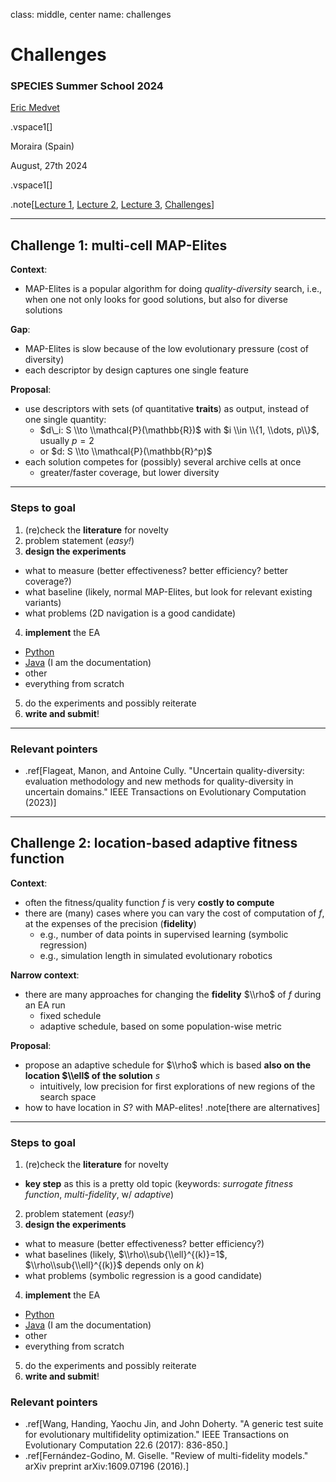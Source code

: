 class: middle, center
name: challenges

# Challenges
### SPECIES Summer School 2024

[Eric Medvet](http://medvet.inginf.units.it/)

.vspace1[]

Moraira (Spain)

August, 27th 2024

.vspace1[]

.note[[Lecture 1](#lecture-1), [Lecture 2](#lecture-2), [Lecture 3](#lecture-3), [Challenges](#challenges)]

---

## Challenge 1: multi-cell MAP-Elites

**Context**:
- MAP-Elites is a popular algorithm for doing *quality-diversity* search, i.e., when one not only looks for good solutions, but also for diverse solutions

**Gap**:
- MAP-Elites is slow because of the low evolutionary pressure (cost of diversity)
- each descriptor by design captures one single feature

**Proposal**:
- use descriptors with sets (of quantitative **traits**) as output, instead of one single quantity:
  - $d\_i: S \\to \\mathcal{P}(\mathbb{R})$ with $i \\in \\{1, \\dots, p\\}$, usually $p=2$
  - or $d: S \\to \\mathcal{P}(\mathbb{R}^p)$
- each solution competes for (possibly) several archive cells at once
  - greater/faster coverage, but lower diversity
  
---

### Steps to goal

1. (re)check the **literature** for novelty
2. problem statement (*easy!*)
3. **design the experiments**
  - what to measure (better effectiveness? better efficiency? better coverage?)
  - what baseline (likely, normal MAP-Elites, but look for relevant existing variants)
  - what problems (2D navigation is a good candidate)
4. **implement** the EA
  - [Python](https://github.com/adaptive-intelligent-robotics/QDax/tree/main)
  - [Java](https://github.com/ericmedvet/jgea/tree/develop) (I am the documentation)
  - other
  - everything from scratch
5. do the experiments and possibly reiterate
6. **write and submit**!

---

### Relevant pointers

- .ref[Flageat, Manon, and Antoine Cully. "Uncertain quality-diversity: evaluation methodology and new methods for quality-diversity in uncertain domains." IEEE Transactions on Evolutionary Computation (2023)]

---

## Challenge 2: location-based adaptive fitness function

**Context**:
- often the fitness/quality function $f$ is very **costly to compute**
- there are (many) cases where you can vary the cost of computation of $f$, at the expenses of the precision (**fidelity**)
  - e.g., number of data points in supervised learning (symbolic regression)
  - e.g., simulation length in simulated evolutionary robotics 

**Narrow context**:
- there are many approaches for changing the **fidelity** $\\rho$ of $f$ during an EA run
  - fixed schedule
  - adaptive schedule, based on some population-wise metric

**Proposal**:
- propose an adaptive schedule for $\\rho$ which is based **also on the location $\\ell$ of the solution** $s$
  - intuitively, low precision for first explorations of new regions of the search space
- how to have location in $S$? with MAP-elites! .note[there are alternatives]

---

### Steps to goal

1. (re)check the **literature** for novelty
  - **key step** as this is a pretty old topic (keywords: *surrogate fitness function*, *multi-fidelity*, w/ *adaptive*)
2. problem statement (*easy!*)
3. **design the experiments**
  - what to measure (better effectiveness? better efficiency?)
  - what baselines (likely, $\\rho\\sub{\\ell}^{(k)}=1$, $\\rho\\sub{\\ell}^{(k)}$ depends only on $k$)
  - what problems (symbolic regression is a good candidate)
4. **implement** the EA
  - [Python](https://github.com/adaptive-intelligent-robotics/QDax/tree/main)
  - [Java](https://github.com/ericmedvet/jgea/tree/develop) (I am the documentation)
  - other
  - everything from scratch
5. do the experiments and possibly reiterate
6. **write and submit**!

### Relevant pointers

- .ref[Wang, Handing, Yaochu Jin, and John Doherty. "A generic test suite for evolutionary multifidelity optimization." IEEE Transactions on Evolutionary Computation 22.6 (2017): 836-850.]
- .ref[Fernández-Godino, M. Giselle. "Review of multi-fidelity models." arXiv preprint arXiv:1609.07196 (2016).]

